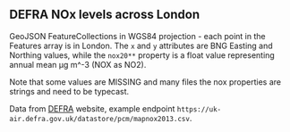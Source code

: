## DEFRA NOx levels across London

GeoJSON FeatureCollections in WGS84 projection - each point in the Features array is in London. The `x` and `y` attributes are BNG Easting and Northing values, while the `nox20**` property is a float value representing annual mean µg m^-3 (NOX as NO2). 

Note that some values are MISSING and many files the nox properties are strings and need to be typecast.

Data from [DEFRA](https://uk-air.defra.gov.uk/data/pcm-data#nox) website, example endpoint `https://uk-air.defra.gov.uk/datastore/pcm/mapnox2013.csv`.